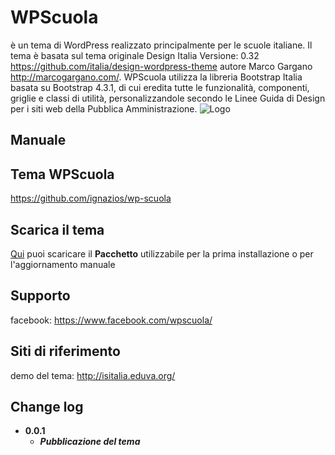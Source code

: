 # WPScuola
è un tema di WordPress realizzato principalmente per le scuole italiane. 
Il tema è basata sul tema originale Design Italia Versione: 0.32 https://github.com/italia/design-wordpress-theme autore Marco Gargano http://marcogargano.com/. 
WPScuola utilizza la libreria Bootstrap Italia basata su Bootstrap 4.3.1, di cui eredita tutte le funzionalità, componenti, griglie e classi di utilità, personalizzandole secondo le Linee Guida di Design per i siti web della Pubblica Amministrazione. ![Logo](https://github.com/ignazios/wp-scuola/blob/master/screenshot.png)
## Manuale
## Tema WPScuola
https://github.com/ignazios/wp-scuola
## Scarica il tema 
[Qui](https://raw.githubusercontent.com/ignazios/wp-scuola/master/wp-scuola.zip) puoi scaricare il **Pacchetto** utilizzabile per la prima installazione o per l'aggiornamento manuale
## Supporto
facebook: https://www.facebook.com/wpscuola/
## Siti di riferimento
demo del tema: http://isitalia.eduva.org/
## Change log
- **0.0.1**
  - ***Pubblicazione del tema***